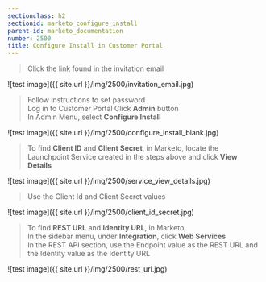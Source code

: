 ```yaml
---
sectionclass: h2
sectionid: marketo_configure_install
parent-id: marketo_documentation
number: 2500
title: Configure Install in Customer Portal
---
```


>Click the link found in the invitation email

![test image]({{ site.url }}/img/2500/invitation_email.jpg)  

>Follow instructions to set password   
Log in to Customer Portal
Click **Admin** button  
In Admin Menu, select **Configure Install**

![test image]({{ site.url }}/img/2500/configure_install_blank.jpg)  

>To find **Client ID** and **Client Secret**, in Marketo, locate the Launchpoint Service created in the steps above and click **View Details**

![test image]({{ site.url }}/img/2500/service_view_details.jpg)  

>Use the Client Id and Client Secret values

![test image]({{ site.url }}/img/2500/client_id_secret.jpg)  

>To find **REST URL** and **Identity URL**, in Marketo,  
>In the sidebar menu, under **Integration**, click **Web Services**  
>In the REST API section, use the Endpoint value as the REST URL and the Identity value as the Identity URL  

![test image]({{ site.url }}/img/2500/rest_url.jpg)  
